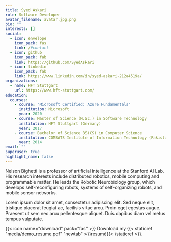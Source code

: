 ```yaml
---
title: Syed Askari
role: Software Developer
avatar_filename: avatar.jpg.png
bio: ""
interests: []
social:
  - icon: envelope
    icon_pack: fas
    link: /#contact
  - icon: github
    icon_pack: fab
    link: https://github.com/SyedAskari
  - icon: linkedin
    icon_pack: fab
    link: https://www.linkedin.com/in/syed-askari-212a4519a/
organizations:
  - name: HFT Stuttgart
    url: https://www.hft-stuttgart.com/
education:
  courses:
    - course: "Microsoft Certified: Azure Fundamentals"
      institution: Microsoft
      year: 2020
    - course: Master of Science (M.Sc.) in Software Technology
      institution: HFT Stuttgart (Germany)
      year: 2017
    - course: Bachelor of Science BS(CS) in Computer Science
      institution: COMSATS Institute of Information Technology (Pakistan)
      year: 2014
email: ""
superuser: true
highlight_name: false
---
```


Nelson Bighetti is a professor of artificial intelligence at the Stanford AI Lab. His research interests include distributed robotics, mobile computing and programmable matter. He leads the Robotic Neurobiology group, which develops self-reconfiguring robots, systems of self-organizing robots, and mobile sensor networks.

Lorem ipsum dolor sit amet, consectetur adipiscing elit. Sed neque elit, tristique placerat feugiat ac, facilisis vitae arcu. Proin eget egestas augue. Praesent ut sem nec arcu pellentesque aliquet. Duis dapibus diam vel metus tempus vulputate.

{{< icon name="download" pack="fas" >}} Download my {{< staticref "media/demo_resume.pdf" "newtab" >}}resumé{{< /staticref >}}.
